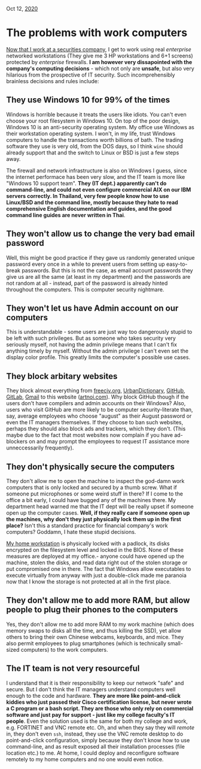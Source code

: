 Oct 12, [2020](/blog/2020/)

# The problems with work computers

[Now that I work at a securities company](/blog/2020/employed/), I get to work using real _enterprise_ networked workstations (They give me 3 HP workstations and 6+1 screens) protected by _enterprise_ firewalls. **I am however very dissapointed with the company's computing decisions** - which not only are **unsafe**, but also very hilarious from the prospective of IT security. Such incomprehensibly brainless decisions and rules include:

## They use Windows 10 for 99% of the times

Windows is horrible because it treats the users like idiots. You can't even choose your root filesystem in Windows 10. On top of the poor design, Windows 10 is an anti-security operating system. My office use Windows as their workstation operating system. I won't, in my life, trust Windows computers to handle the transactions worth billions of bath. The trading software they use is very old, from the DOS days, so I think `wine` should already support that and the switch to Linux or BSD is just a few steps away.

The firewall and network infrastructure is also on Windows I guess, since the internet performace has been very slow, and the IT team is more like "Windows 10 support team". **They (IT dept.) apparently can't do command-line, and could not even configure commercial AIX on our IBM servers correctly. In Thailand, very few people know how to use Linux/BSD and the command line, mostly because they hate to read comprehensive English documentation and guides, and the good command line guides are never written in Thai**.

## They won't allow us to change the very bad email password

Well, this might be good practice if they gave us randomly generated unique password every once in a while to prevent users from setting up easy-to-break passwords. But this is not the case, as email account passwords they give us are all the same (at least in my department) and the passwords are not random at all - instead, part of the password is already hinted throughout the computers. This is computer security nightmare.

## They won't let us have Admin account on our computers

This is understandable - some users are just way too dangerously stupid to be left with such privileges. But as someone who takes security very seriously myself, not having the admin privilege means that I can't fix anything timely by myself. Without the admin privilege I can't even set the display color profile. This greatly limits the computer's possible use cases.

## They block arbitary websites

They block almost everything from [freeciv.org](http://freeciv.org), [UrbanDictionary](http://urbandictionary.com), [GitHub](https://github.com), [GitLab](https://gitlab.com), [Gmail](https://gmail.com) to this website ([artnoi.com](/)). Why block GitHub though if the users don't have compilers and admin accounts on their Windows? Also, users who visit GitHub are more likely to be computer security-literate than, say, average employees who choose "august" as their August password or even the IT managers themselves. If they choose to ban such websites, perhaps they should also block ads and trackers, which they don't. (This maybe due to the fact that most websites now complain if you have ad-blockers on and may prompt the employees to request IT assistance more unneccessarily frequently).

## They don't physically secure the computers

They don't allow me to open the machine to inspect the god-damn work computers that is only locked and secured by a thumb screw. What if someone put microphones or some weird stuff in there? If I come to the office a bit early, I could have bugged any of the machines there. My department head warned me that the IT dept will be really upset if someone open up the computer cases. **Well, if they really care if someone open up the machines, why don't they just physically lock them up in the first place?** Isn't this a standard practice for financial company's work computers? Goddamn, I hate these stupid decisions.

[My home workstation](/blog/2020/tstation/) is physically locked with a padlock, its disks encrypted on the filesystem level and locked in the BIOS. None of these measures are deployed at my office.- anyone could have opened up the machine, stolen the disks, and read data right out of the stolen storage or put compromised one in there. The fact that Windows allow executables to execute virtually from anyway with just a double-click made me paranoia now that I know the storage is not protected at all in the first place.

## They don't allow me to add more RAM, but allow people to plug their phones to the computers

Yes, they don't allow me to add more RAM to my work machine (which does memory swaps to disks all the time, and thus killing the SSD), yet allow others to bring their own Chinese webcams, keyboards, and mice. They also permit employees to plug smartphones (which is technically small-sized computers) to the work computers.

## The IT team is not very resourceful

I understand that it is their responsibility to keep our network "safe" and secure. But I don't think the IT managers understand computers well enough to the code and hardware. **They are more like point-and-click kiddies who just passed their Cisco certification license, but never wrote a C program or a bash script. They are those who only rely on commercial software and just pay for support - just like my college faculty's IT people**. Even the solution used is the same for both my college and work, e.g. FORTINET and VNC remote etc. Oh, and when they say they will _remote_ in, they don't even `ssh`, instead, they use the VNC remote desktop to do point-and-click configuration, simply because they don't know how to use command-line, and as result exposed all their installation processes (file location etc.) to me. At home, I could deploy and reconfigure software remotely to my home computers and no one would even notice.
